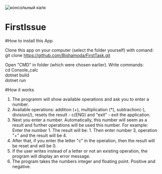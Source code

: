 ![консольный калк](https://user-images.githubusercontent.com/63037087/131790440-20fde816-3e3d-482a-b568-ca323b7eebb6.PNG)

# FirstIssue

#How to install this App

Clone this app on your computer (select the folder yourself) with comand:  
git clone https://github.com/Bishamoda/FirstTask.git

Open "CMD" in folder (which were chosen earlier). Write commands:  
cd Console_calc  
dotnet build  
dotnet run  

#How it works

1) The programm will show available operations and ask you to enter a number.
2) Available operations: addition (+), multiplication (*), subtraction(-), division(/), resets the result - c(ENG) and "exit" - exit the application.
3) Next you enter a number. Automatically, this number will seem as a result and further operations will be used this number.
For example: Enter the number 1. The result will be: 1. Then enter number 3, operation "+" and the result will be 4.
4) After that, if you enter the letter "с" in the operation, then the result will be reset and will be 0.
5) If the user writes instead of a letter or not an existing operation, the program will display an error message.
6) The program takes the numbers integer and floating point. Positive and negative.


